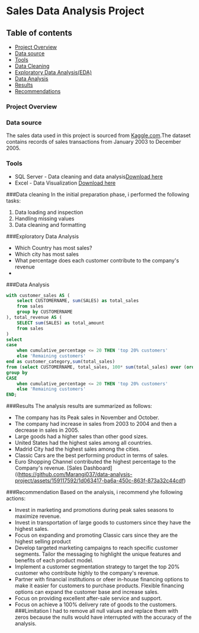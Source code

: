 # Sales Data Analysis Project

## Table of contents

- [Project Overview](#project-overview)
- [Data source](#data-source)
- [Tools](#tools)
- [Data Cleaning](#data-cleaning)
- [Exploratory Data Analysis(EDA)](#exploratory-data-analysis)
- [Data Analysis](data-analysis)
- [Results](#results)
- [Recommendations](#recommendation)


### Project Overview


### Data source
The sales data used in this project is sourced from [Kaggle.com](http://www.kaggle.com).The dataset contains records of sales transactions from January 2003 to December 2005.



### Tools

- SQL Server - Data cleaning and data analysis[Download here](http://www.SQLServer.com)
- Excel - Data Visualization [Download here](http://www.Excel.com)

###Data cleaning
In the initial preparation phase, i performed the following tasks:
1. Data loading and inspection
2. Handling missing values
3. Data cleaning and formatting 

###Exploratory Data Analysis
- Which Country has most sales?
- Which city has most sales
- What percentage does each customer contribute to the company's revenue
- 


###Data Analysis 

```SQL
with customer_sales AS (
    select CUSTOMERNAME, sum(SALES) as total_sales
    from sales
    group by CUSTOMERNAME
), total_revenue AS (
    SELECT sum(SALES) as total_amount
    from sales
)
select 
case 
    when cumulative_percentage <= 20 THEN 'top 20% customers'
    else 'Remaining customers'
end as customer_category,sum(total_sales)
from (select CUSTOMERNAME, total_sales, 100* sum(total_sales) over (order by total_sales desc)/(select total_amount from total_revenue)as cumulative_percentage from customer_sales) as subquery
group by
CASE 
    when cumulative_percentage <= 20 THEN 'top 20% customers'
    else 'Remaining customers'
END;
```
###Results
The analysis results are summarized as follows:
- The company has its Peak sales in November and October.
- The company had increase in sales from 2003 to 2004 and then a decrease in sales in 2005.
- Large goods had a higher sales than other good sizes.
- United States had the highest sales among all countries.
- Madrid City had the highest sales among the cities.
- Classic Cars are the best performing product in terms of sales.
- Euro Shopping Channel contributed the highest percentage to the Company's revenue.
   [Sales Dashboard]((https://github.com/Marangi037/data-analysis-project/assets/159117592/1d063417-ba6a-450c-863f-873a32c44cdf)


###Recommendation
Based on the analysis, i recommend yhe following actions:
- Invest in marketing and promotions during peak sales seasons to maximize revenue.
- Invest in transportation of large goods to customers since they have the highest sales.
- Focus on expanding and promoting Classic cars since they are the highest selling product
- Develop targeted marketing campaigns to reach specific customer segments. Tailor the messaging to highlight the unique features and benefits of each product model.
- Implement a customer segmentation strategy to target the top 20% customer who contribute highly to the company's revenue.
- Partner with financial institutions or ofeer in-house financing options to make it easier for customers to purchase products. Flexible financing options can expand the customer base and increase sales.
- Focus on providing excellent after-sale service and support.
- Focus on achieve a 100% delivery rate of goods to the customers.
###Limitation
I had to remove all null values and replace them with zeros because the nulls would have interrupted with the accuracy of the analysis. 











